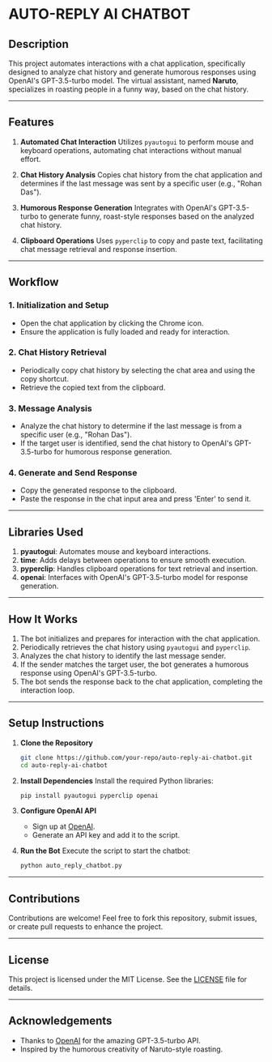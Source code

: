 # AUTO-REPLY AI CHATBOT

## Description

This project automates interactions with a chat application, specifically designed to analyze chat history and generate humorous responses using OpenAI's GPT-3.5-turbo model. The virtual assistant, named **Naruto**, specializes in roasting people in a funny way, based on the chat history.

---

## Features

1. **Automated Chat Interaction**
   Utilizes `pyautogui` to perform mouse and keyboard operations, automating chat interactions without manual effort.

2. **Chat History Analysis**
   Copies chat history from the chat application and determines if the last message was sent by a specific user (e.g., "Rohan Das").

3. **Humorous Response Generation**
   Integrates with OpenAI's GPT-3.5-turbo to generate funny, roast-style responses based on the analyzed chat history.

4. **Clipboard Operations**
   Uses `pyperclip` to copy and paste text, facilitating chat message retrieval and response insertion.

---

## Workflow

### 1. Initialization and Setup

* Open the chat application by clicking the Chrome icon.
* Ensure the application is fully loaded and ready for interaction.

### 2. Chat History Retrieval

* Periodically copy chat history by selecting the chat area and using the copy shortcut.
* Retrieve the copied text from the clipboard.

### 3. Message Analysis

* Analyze the chat history to determine if the last message is from a specific user (e.g., "Rohan Das").
* If the target user is identified, send the chat history to OpenAI's GPT-3.5-turbo for humorous response generation.

### 4. Generate and Send Response

* Copy the generated response to the clipboard.
* Paste the response in the chat input area and press 'Enter' to send it.

---

## Libraries Used

1. **pyautogui**: Automates mouse and keyboard interactions.
2. **time**: Adds delays between operations to ensure smooth execution.
3. **pyperclip**: Handles clipboard operations for text retrieval and insertion.
4. **openai**: Interfaces with OpenAI's GPT-3.5-turbo model for response generation.

---

## How It Works

1. The bot initializes and prepares for interaction with the chat application.
2. Periodically retrieves the chat history using `pyautogui` and `pyperclip`.
3. Analyzes the chat history to identify the last message sender.
4. If the sender matches the target user, the bot generates a humorous response using OpenAI's GPT-3.5-turbo.
5. The bot sends the response back to the chat application, completing the interaction loop.

---

## Setup Instructions

1. **Clone the Repository**

   ```bash
   git clone https://github.com/your-repo/auto-reply-ai-chatbot.git
   cd auto-reply-ai-chatbot
   ```

2. **Install Dependencies**
   Install the required Python libraries:

   ```bash
   pip install pyautogui pyperclip openai
   ```

3. **Configure OpenAI API**

   * Sign up at [OpenAI](https://platform.openai.com/).
   * Generate an API key and add it to the script.

4. **Run the Bot**
   Execute the script to start the chatbot:

   ```bash
   python auto_reply_chatbot.py
   ```

---

## Contributions

Contributions are welcome! Feel free to fork this repository, submit issues, or create pull requests to enhance the project.

---

## License

This project is licensed under the MIT License. See the [LICENSE](LICENSE) file for details.

---

## Acknowledgements

* Thanks to [OpenAI](https://openai.com/) for the amazing GPT-3.5-turbo API.
* Inspired by the humorous creativity of Naruto-style roasting.
